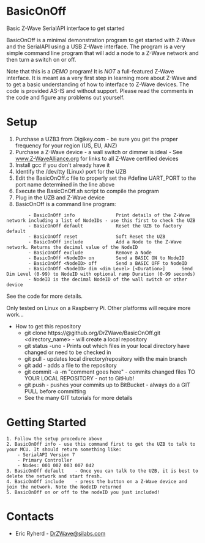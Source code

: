 # BasicOnOff
Basic Z-Wave SerialAPI interface to get started

BasicOnOff is a minimal demonstration program to get started with Z-Wave and the SerialAPI using a USB Z-Wave interface. The program is a very simple command line program that will add a node to a Z-Wave network and then turn a switch on or off.

Note that this is a _DEMO_ program! It is *NOT* a full-featured Z-Wave interface. It is meant as a very first step in learning more about Z-Wave and to get a basic understanding of how to interface to Z-Wave devices. The code is provided AS-IS and without support. Please read the comments in the code and figure any problems out yourself.

# Setup
   1. Purchase a UZB3 from Digikey.com - be sure you get the proper frequency for your region (US, EU, ANZ)
   2. Purchase a Z-Wave device - a wall switch or dimmer is ideal - See www.Z-WaveAlliance.org for links to all Z-Wave certified devices
   3. Install gcc if you don't already have it
   4. Identify the /dev/tty (Linux) port for the UZB
   5. Edit the BasicOnOff.c file to properly set the #define UART_PORT to the port name determined in the line above
   6. Execute the BasicOnOff.sh script to compile the program
   7. Plug in the UZB and Z-Wave device
   8. BasicOnOff is a command line program:
```
        - BasicOnOff info               Print details of the Z-Wave network including a list of NodeIDs - use this first to check the UZB
        - BasicOnOff default            Reset the UZB to factory default
        - BasicOnOff reset              Soft Reset the UZB
        - BasicOnOff include            Add a Node to the Z-Wave network. Returns the decimal value of the NodeID
        - BasicOnOff exclude            Remove a Node 
        - BasicOnOff <NodeID> on        Send a BASIC ON to NodeID
        - BasicOnOff <NodeID> off       Send a BASIC OFF to NodeID
        - BasicOnOff <NodeID> dim <dim Level> [<Duration>]      Send Dim Level (0-99) to NodeID with optional ramp Duration (0-99 seconds)
        - NodeID is the decimal NodeID of the wall switch or other device
```

See the code for more details.

Only tested on Linux on a Raspberry Pi. Other platforms will require more work...

- How to get this repository
   - git clone https://<YourUserName>@github.org/DrZWave/BasicOnOff.git <directory_name> - will create a local repository
    - git status -uno - Prints out which files in your local directory have changed or need to be checked in
    - git pull - updates local directory/repository with the main branch
    - git add - adds a file to the repository
    - git commit -a -m "comment goes here" - commits changed files TO YOUR LOCAL REPOSITORY - not to GitHub!
    - git push - pushes your commits up to BitBucket - always do a GIT PULL before committing
    - See the many GIT tutorials for more details

# Getting Started
    1. Follow the setup procedure above
    2. BasicOnOff info - use this command first to get the UZB to talk to your MCU. It should return something like:
        - SerialAPI Version 7
        - Primary Controller
        - Nodes: 001 002 003 007 042
    3. BasicOnOff default    - Once you can talk to the UZB, it is best to delete the network and start fresh.
    4. BasicOnOff include    - press the button on a Z-Wave device and join the network. Note the NodeID returned
    5. BasicOnOff on or off to the nodeID you just included!

# Contacts
- Eric Ryherd - DrZWave@silabs.com

